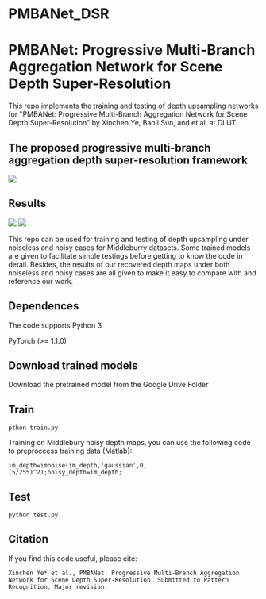 # PMBANet_DSR
# PMBANet: Progressive Multi-Branch Aggregation Network for Scene Depth Super-Resolution

This repo implements the training and testing of depth upsampling networks for "PMBANet: Progressive Multi-Branch Aggregation Network for Scene Depth Super-Resolution" by Xinchen Ye, Baoli Sun, and et al. at DLUT.

## The proposed progressive multi-branch aggregation depth super-resolution framework
![](https://github.com/Sunbaoli/PMBANet_DSR/blob/master/mainnet.png)

## Results
![](https://github.com/Sunbaoli/PMBANet_DSR/blob/master/result1.png)
![](https://github.com/Sunbaoli/PMBANet_DSR/blob/master/result2.png)


This repo can be used for training and testing of depth upsampling under noiseless and noisy cases for Middleburry  datasets. Some trained models are given to facilitate simple testings before getting to know the code in detail. Besides,  the results of our recovered depth maps under both noiseless and noisy cases are all given to make it  easy to compare with and reference our work.

## Dependences

The code supports Python 3

PyTorch (>= 1.1.0)

## Download trained models

Download the pretrained model from the Google Drive Folder
## Train
` pthon train.py `

Training on Middlebury noisy depth maps, you can use the following code to preproccess training data (Matlab):

` im_depth=imnoise(im_depth,'gaussian',0,(5/255)^2);noisy_depth=im_depth; `

## Test
` python test.py `
## Citation 
If you find this code useful, please cite:

` Xinchen Ye* et al., PMBANet: Progressive Multi-Branch Aggregation Network for Scene Depth Super-Resolution, Submitted to Pattern Recognition, Major revision. `


